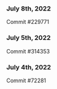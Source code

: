 ### July 8th, 2022

Commit #229771

### July 5th, 2022

Commit #314353


### July 4th, 2022

Commit #72281
